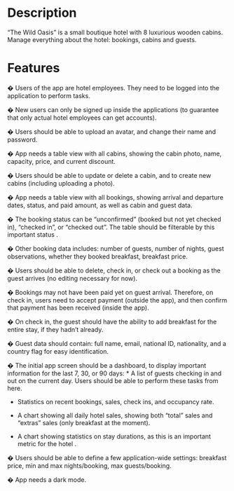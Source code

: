# Description

“The Wild Oasis” is a small boutique hotel with 8 luxurious wooden cabins.
Manage everything about the hotel: bookings, cabins and guests.

# Features

� Users of the app are hotel employees. They need to be logged into the application to perform tasks.

� New users can only be signed up inside the applications (to guarantee that only actual hotel employees can get accounts).

� Users should be able to upload an avatar, and change their name and password.

� App needs a table view with all cabins, showing the cabin photo, name, capacity, price, and current discount.

� Users should be able to update or delete a cabin, and to create new cabins (including uploading a photo).

� App needs a table view with all bookings, showing arrival and departure dates, status, and paid amount, as well as cabin and guest data.

� The booking status can be “unconfirmed” (booked but not yet checked in), “checked in”, or “checked out”. The table should be filterable by this important status .

� Other booking data includes: number of guests, number of nights, guest observations, whether they booked breakfast, breakfast price.

� Users should be able to delete, check in, or check out a booking as the guest arrives (no editing necessary for now).

� Bookings may not have been paid yet on guest arrival. Therefore, on check in, users need to accept payment (outside the app), and then confirm that payment has been received (inside the app).

� On check in, the guest should have the ability to add breakfast for the entire stay, if they hadn’t already.

� Guest data should contain: full name, email, national ID, nationality, and a country flag for easy identification.

� The initial app screen should be a dashboard, to display important information for the last 7, 30, or 90 days: \* A list of guests checking in and out on the current day. Users should be able to perform these tasks from here.

- Statistics on recent bookings, sales, check ins, and occupancy rate.

- A chart showing all daily hotel sales, showing both “total” sales and “extras” sales (only breakfast at the moment).

- A chart showing statistics on stay durations, as this is an important metric for the hotel .

� Users should be able to define a few application-wide settings: breakfast price, min and max nights/booking, max guests/booking.

� App needs a dark mode.
